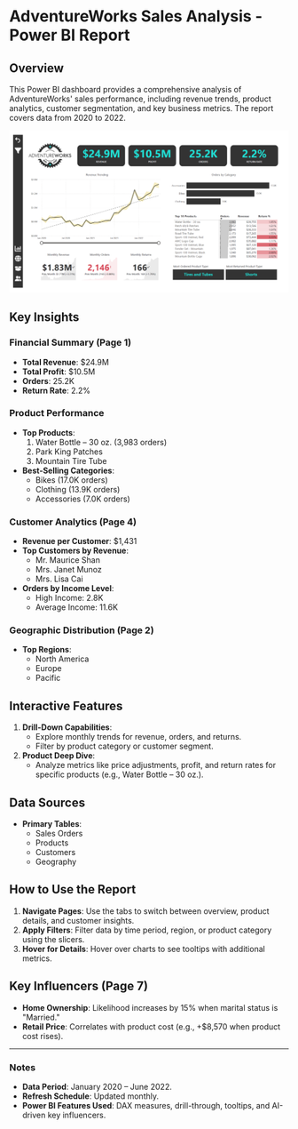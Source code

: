 # AdventureWorks Sales Analysis - Power BI Report

## Overview
This Power BI dashboard provides a comprehensive analysis of AdventureWorks' sales performance, including revenue trends, product analytics, customer segmentation, and key business metrics. The report covers data from 2020 to 2022.

![](image.png)

## Key Insights

### Financial Summary (Page 1)
- **Total Revenue**: $24.9M  
- **Total Profit**: $10.5M  
- **Orders**: 25.2K  
- **Return Rate**: 2.2%  


### Product Performance
- **Top Products**:  
  1. Water Bottle – 30 oz. (3,983 orders)  
  2. Park King Patches  
  3. Mountain Tire Tube  
- **Best-Selling Categories**:  
  - Bikes (17.0K orders)  
  - Clothing (13.9K orders)  
  - Accessories (7.0K orders)  

### Customer Analytics (Page 4)
- **Revenue per Customer**: $1,431  
- **Top Customers by Revenue**:  
  - Mr. Maurice Shan  
  - Mrs. Janet Munoz  
  - Mrs. Lisa Cai  
- **Orders by Income Level**:  
  - High Income: 2.8K  
  - Average Income: 11.6K  

### Geographic Distribution (Page 2)
- **Top Regions**:  
  - North America  
  - Europe  
  - Pacific  

## Interactive Features
1. **Drill-Down Capabilities**:  
   - Explore monthly trends for revenue, orders, and returns.  
   - Filter by product category or customer segment.  
2. **Product Deep Dive**:  
   - Analyze metrics like price adjustments, profit, and return rates for specific products (e.g., Water Bottle – 30 oz.).  

## Data Sources
- **Primary Tables**:  
  - Sales Orders  
  - Products  
  - Customers  
  - Geography  

## How to Use the Report
1. **Navigate Pages**: Use the tabs to switch between overview, product details, and customer insights.  
2. **Apply Filters**: Filter data by time period, region, or product category using the slicers.  
3. **Hover for Details**: Hover over charts to see tooltips with additional metrics.  


## Key Influencers (Page 7)
- **Home Ownership**: Likelihood increases by 15% when marital status is "Married."  
- **Retail Price**: Correlates with product cost (e.g., +$8,570 when product cost rises).  

---

### Notes
- **Data Period**: January 2020 – June 2022.  
- **Refresh Schedule**: Updated monthly.  
- **Power BI Features Used**: DAX measures, drill-through, tooltips, and AI-driven key influencers.  
